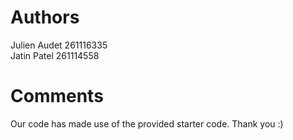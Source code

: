 # Authors
Julien Audet 261116335  
Jatin Patel 261114558

# Comments
Our code has made use of the provided starter code. Thank you :)
